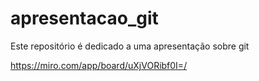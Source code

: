 # apresentacao_git
Este repositório é dedicado a uma apresentação sobre git

https://miro.com/app/board/uXjVORibf0I=/
